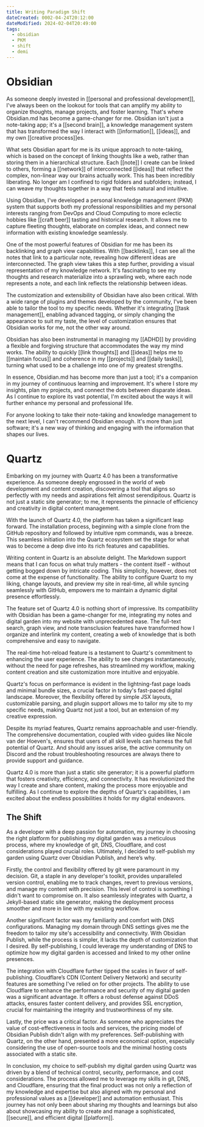 ```yaml
---
title: Writing Paradigm Shift
dateCreated: 0002-04-24T20:12:00
dateModified: 2024-02-04T20:49:00
tags:
  - obsidian
  - PKM
  - shift
  - demi
---
```

# Obsidian

As someone deeply invested in [[personal and professional development]], I've always been on the lookout for tools that can amplify my ability to organize thoughts, manage projects, and foster learning. That's where Obsidian.md has become a game-changer for me. Obsidian isn't just a note-taking app; it's a [[second brain]], a knowledge management system that has transformed the way I interact with [[information]], [[ideas]], and my own [[creative process]]es.

What sets Obsidian apart for me is its unique approach to note-taking, which is based on the concept of linking thoughts like a web, rather than storing them in a hierarchical structure. Each [[note]] I create can be linked to others, forming a [[network]] of interconnected [[ideas]] that reflect the complex, non-linear way our brains actually work. This has been incredibly liberating. No longer am I confined to rigid folders and subfolders; instead, I can weave my thoughts together in a way that feels natural and intuitive.

Using Obsidian, I've developed a personal knowledge management (PKM) system that supports both my professional responsibilities and my personal interests ranging from DevOps and Cloud Computing to more eclectic hobbies like [[craft beer]] tasting and historical research. It allows me to capture fleeting thoughts, elaborate on complex ideas, and connect new information with existing knowledge seamlessly.

One of the most powerful features of Obsidian for me has been its backlinking and graph view capabilities. With [[backlinks]], I can see all the notes that link to a particular note, revealing how different ideas are interconnected. The graph view takes this a step further, providing a visual representation of my knowledge network. It's fascinating to see my thoughts and research materialize into a sprawling web, where each node represents a note, and each link reflects the relationship between ideas.

The customization and extensibility of Obsidian have also been critical. With a wide range of plugins and themes developed by the community, I've been able to tailor the tool to my specific needs. Whether it's integrating [[task management]], enabling advanced tagging, or simply changing the appearance to suit my taste, the level of customization ensures that Obsidian works for me, not the other way around.

Obsidian has also been instrumental in managing my [[ADHD]] by providing a flexible and forgiving structure that accommodates the way my mind works. The ability to quickly [[link thoughts]] and [[ideas]] helps me to [[maintain focus]] and coherence in my [[projects]] and [[daily tasks]], turning what used to be a challenge into one of my greatest strengths.

In essence, Obsidian.md has become more than just a tool; it's a companion in my journey of continuous learning and improvement. It's where I store my insights, plan my projects, and connect the dots between disparate ideas. As I continue to explore its vast potential, I'm excited about the ways it will further enhance my personal and professional life.

For anyone looking to take their note-taking and knowledge management to the next level, I can't recommend Obsidian enough. It's more than just software; it's a new way of thinking and engaging with the information that shapes our lives.

# Quartz
Embarking on my journey with Quartz 4.0 has been a transformative experience. As someone deeply engrossed in the world of web development and content creation, discovering a tool that aligns so perfectly with my needs and aspirations felt almost serendipitous. Quartz is not just a static site generator; to me, it represents the pinnacle of efficiency and creativity in digital content management.

With the launch of Quartz 4.0, the platform has taken a significant leap forward. The installation process, beginning with a simple clone from the GitHub repository and followed by intuitive npm commands, was a breeze. This seamless initiation into the Quartz ecosystem set the stage for what was to become a deep dive into its rich features and capabilities.

Writing content in Quartz is an absolute delight. The Markdown support means that I can focus on what truly matters - the content itself - without getting bogged down by intricate coding. This simplicity, however, does not come at the expense of functionality. The ability to configure Quartz to my liking, change layouts, and preview my site in real-time, all while syncing seamlessly with GitHub, empowers me to maintain a dynamic digital presence effortlessly.

The feature set of Quartz 4.0 is nothing short of impressive. Its compatibility with Obsidian has been a game-changer for me, integrating my notes and digital garden into my website with unprecedented ease. The full-text search, graph view, and note transclusion features have transformed how I organize and interlink my content, creating a web of knowledge that is both comprehensive and easy to navigate.

The real-time hot-reload feature is a testament to Quartz's commitment to enhancing the user experience. The ability to see changes instantaneously, without the need for page refreshes, has streamlined my workflow, making content creation and site customization more intuitive and enjoyable.

Quartz's focus on performance is evident in the lightning-fast page loads and minimal bundle sizes, a crucial factor in today's fast-paced digital landscape. Moreover, the flexibility offered by simple JSX layouts, customizable parsing, and plugin support allows me to tailor my site to my specific needs, making Quartz not just a tool, but an extension of my creative expression.

Despite its myriad features, Quartz remains approachable and user-friendly. The comprehensive documentation, coupled with video guides like Nicole van der Hoeven's, ensures that users of all skill levels can harness the full potential of Quartz. And should any issues arise, the active community on Discord and the robust troubleshooting resources are always there to provide support and guidance.

Quartz 4.0 is more than just a static site generator; it is a powerful platform that fosters creativity, efficiency, and connectivity. It has revolutionized the way I create and share content, making the process more enjoyable and fulfilling. As I continue to explore the depths of Quartz's capabilities, I am excited about the endless possibilities it holds for my digital endeavors.

## The Shift
As a developer with a deep passion for automation, my journey in choosing the right platform for publishing my digital garden was a meticulous process, where my knowledge of git, DNS, Cloudflare, and cost considerations played crucial roles. Ultimately, I decided to self-publish my garden using Quartz over Obsidian Publish, and here’s why.

Firstly, the control and flexibility offered by git were paramount in my decision. Git, a staple in any developer's toolkit, provides unparalleled version control, enabling me to track changes, revert to previous versions, and manage my content with precision. This level of control is something I didn't want to compromise on. It also seamlessly integrates with Quartz, a Jekyll-based static site generator, making the deployment process smoother and more in line with my existing workflow.

Another significant factor was my familiarity and comfort with DNS configurations. Managing my domain through DNS settings gives me the freedom to tailor my site's accessibility and connectivity. With Obsidian Publish, while the process is simpler, it lacks the depth of customization that I desired. By self-publishing, I could leverage my understanding of DNS to optimize how my digital garden is accessed and linked to my other online presences.

The integration with Cloudflare further tipped the scales in favor of self-publishing. Cloudflare’s CDN (Content Delivery Network) and security features are something I've relied on for other projects. The ability to use Cloudflare to enhance the performance and security of my digital garden was a significant advantage. It offers a robust defense against DDoS attacks, ensures faster content delivery, and provides SSL encryption, crucial for maintaining the integrity and trustworthiness of my site.

Lastly, the price was a critical factor. As someone who appreciates the value of cost-effectiveness in tools and services, the pricing model of Obsidian Publish didn't align with my preferences. Self-publishing with Quartz, on the other hand, presented a more economical option, especially considering the use of open-source tools and the minimal hosting costs associated with a static site.

In conclusion, my choice to self-publish my digital garden using Quartz was driven by a blend of technical control, security, performance, and cost considerations. The process allowed me to leverage my skills in git, DNS, and Cloudflare, ensuring that the final product was not only a reflection of my knowledge and expertise but also aligned with my personal and professional values as a [[developer]] and automation enthusiast. This journey has not only been about sharing my thoughts and learnings but also about showcasing my ability to create and manage a sophisticated, [[secure]], and efficient digital [[platform]].